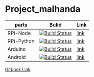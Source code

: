 # Project_malhanda

| parts  |  Bulid | Link |
|---|---|---|
|RPi-Node| [![Build Status](https://travis-ci.org/Ajou-masinda/RPi-Node.svg?branch=master)](https://travis-ci.org/Ajou-masinda/RPi-Node)|[link](https://github.com/Ajou-masinda/RPi-Node)|
|RPi-Python| [![Build Status](https://travis-ci.org/Ajou-masinda/RPi-Python.svg?branch=master)](https://travis-ci.org/Ajou-masinda/RPi)|[link](https://github.com/Ajou-masinda/RPi/)|
|Arduino|[![Build Status](https://travis-ci.org/Ajou-masinda/Arduino.svg?branch=master)](https://travis-ci.org/Ajou-masinda/Arduino)|[link](https://github.com/Ajou-masinda/Arduino/)|
|Android|[![Build Status](https://travis-ci.org/Ajou-masinda/Android.svg?branch=master)](https://travis-ci.org/Ajou-masinda/Android)|[link](https://github.com/Ajou-masinda/Android/)|

[Gitbook Link](https://www.gitbook.com/book/jungmo/project-malhanda/details)
